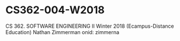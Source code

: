 # CS362-004-W2018
CS 362. SOFTWARE ENGINEERING II Winter 2018 (Ecampus-Distance Education)
Nathan Zimmerman onid: zimmerna